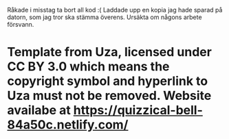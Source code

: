 Råkade i misstag ta bort all kod :( 
Laddade upp en kopia jag hade sparad på datorn, som jag tror ska stämma överens. 
Ursäkta om någons arbete försvann.

# Template from Uza, licensed under CC BY 3.0 which means the copyright symbol and hyperlink to Uza must not be removed. Website availabe at https://quizzical-bell-84a50c.netlify.com/
 
